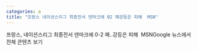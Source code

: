 ```yaml
---
categories: a
title: "프랑스 네이션스리그 최종전서 덴마크에 02 패강등은 피해  MSN"
---
```

프랑스, 네이션스리그 최종전서 덴마크에 0-2 패..강등은 피해&nbsp;&nbsp;MSNGoogle 뉴스에서 전체 콘텐츠 보기